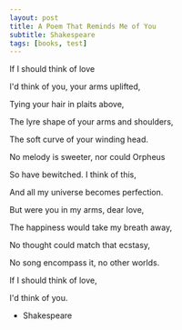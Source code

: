 ```yaml
---
layout: post
title: A Poem That Reminds Me of You
subtitle: Shakespeare
tags: [books, test]
---
```


If I should think of love

I'd think of you, your arms uplifted,

Tying your hair in plaits above,

The lyre shape of your arms and shoulders,

The soft curve of your winding head.

No melody is sweeter, nor could Orpheus

So have bewitched. I think of this,

And all my universe becomes perfection.

But were you in my arms, dear love,

The happiness would take my breath away,

No thought could match that ecstasy,

No song encompass it, no other worlds.

If I should think of love,

I'd think of you.

- Shakespeare
